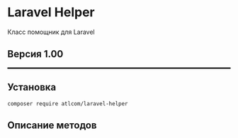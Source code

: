 # Laravel Helper

Класс помощник для Laravel

Версия 1.00
- 

<hr style="border:1px solid black">

## Установка

```
composer require atlcom/laravel-helper
```

## Описание методов

